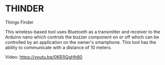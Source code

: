 # THINDER
Things Finder

This wireless-based tool uses Bluetooth as a transmitter and receiver to the Arduino nano which controls the buzzer component on or off which can be controlled by an application on the owner's smartphone. This tool has the ability to communicate with a distance of 10 meters.

Video: https://youtu.be/0KR1lQgHh80
